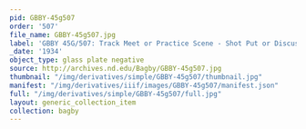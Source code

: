 ```yaml
---
pid: GBBY-45g507
order: '507'
file_name: GBBY-45g507.jpg
label: 'GBBY 45G/507: Track Meet or Practice Scene - Shot Put or Discus - 1934'
_date: '1934'
object_type: glass plate negative
source: http://archives.nd.edu/Bagby/GBBY-45g507.jpg
thumbnail: "/img/derivatives/simple/GBBY-45g507/thumbnail.jpg"
manifest: "/img/derivatives/iiif/images/GBBY-45g507/manifest.json"
full: "/img/derivatives/simple/GBBY-45g507/full.jpg"
layout: generic_collection_item
collection: bagby
---
```

